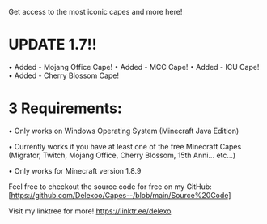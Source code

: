 Get access to the most iconic capes and more here! 

# UPDATE 1.7!!

• Added - Mojang Office Cape!
• Added - MCC Cape!
• Added - ICU Cape!
• Added - Cherry Blossom Cape!


# 3 Requirements:

• Only works on Windows Operating System (Minecraft Java Edition)

• Currently works if you have at least one of the free Minecraft Capes (Migrator, Twitch, Mojang Office, Cherry Blossom, 15th Anni... etc...)

• Only works for Minecraft version 1.8.9


Feel free to checkout the source code for free on my GitHub: [https://github.com/Delexoo/Capes--/blob/main/Source%20Code]

Visit my linktree for more! https://linktr.ee/delexo
